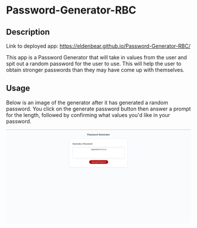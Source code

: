 # Password-Generator-RBC

## Description
Link to deployed app: https://eldenbear.github.io/Password-Generator-RBC/

This app is a Password Generator that will take in values from the user and spit out a random password for the user to use. This will help the user to obtain stronger passwords than they may have come up with themselves.

## Usage

Below is an image of the generator after it has generated a random password. You click on the generate password button then answer a prompt for the length, followed by confirming what values you'd like in your password.

![Password Generator](assets/images/PWgen-SS.png)

